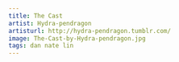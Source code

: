 ```yaml
---
title: The Cast
artist: Hydra-pendragon
artisturl: http://hydra-pendragon.tumblr.com/
image: The-Cast-by-Hydra-pendragon.jpg
tags: dan nate lin
---
```

